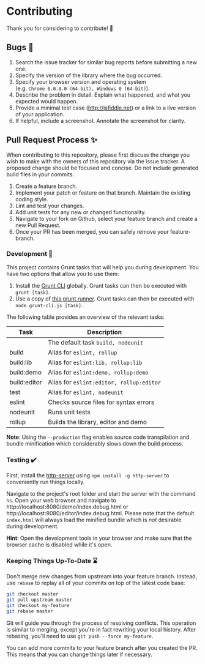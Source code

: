 # Contributing

Thank you for considering to contribute! :speech_balloon:


## Bugs :bug:

1. Search the issue tracker for similar bug reports before submitting a new one.
2. Specify the version of the library where the bug occurred.
3. Specify your browser version and operating system  
   (e.g. `Chrome 0.0.0.0 (64-bit), Windows 0 (64-bit)`).
4. Describe the problem in detail. Explain what happened, and what you expected would happen.
5. Provide a minimal test case (http://jsfiddle.net) or a link to a live version of your application.
6. If helpful, include a screenshot. Annotate the screenshot for clarity.


## Pull Request Process :sparkles:

When contributing to this repository, please first discuss the change you wish to make with the owners of this repository via the issue tracker.
A proposed change should be focused and concise. Do not include generated build files in your commits.

1. Create a feature branch.
2. Implement your patch or feature on that branch. Maintain the existing coding style.
3. Lint and test your changes.
3. Add unit tests for any new or changed functionality.
3. Navigate to your fork on Github, select your feature branch and create a new Pull Request.
4. Once your PR has been merged, you can safely remove your feature-branch.


### Development :wrench:

This project contains Grunt tasks that will help you during development. You have two options that allow you to use them:

1. Install the [Grunt CLI](https://github.com/gruntjs/grunt-cli) globally. Grunt tasks can then be executed with `grunt [task]`.
2. Use a copy of [this grunt runner](https://gist.github.com/vanruesc/b9e8d8a5b749ab83958aecce890297b3#file-grunt-cli-js).
   Grunt tasks can then be executed with `node grunt-cli.js [task]`.

The following table provides an overview of the relevant tasks:

| Task         | Description                              |
|--------------|------------------------------------------|
|              | The default task `build, nodeunit`       |
| build        | Alias for `eslint, rollup`               |
| build:lib    | Alias for `eslint:lib, rollup:lib`       |
| build:demo   | Alias for `eslint:demo, rollup:demo`     |
| build:editor | Alias for `eslint:editor, rollup:editor` |
| test         | Alias for `eslint, nodeunit`             |
| eslint       | Checks source files for syntax errors    |
| nodeunit     | Runs unit tests                          |
| rollup       | Builds the library, editor and demo      |

__Note__: Using the `--production` flag enables source code transpilation and bundle minification which considerably slows down the build process.


### Testing :heavy_check_mark:

First, install the [http-server](https://github.com/indexzero/http-server) using `npm install -g http-server` to conveniently run things locally.

Navigate to the project's root folder and start the server with the command `hs`.
Open your web browser and navigate to http://localhost:8080/demo/index.debug.html or http://localhost:8080/editor/index.debug.html.
Please note that the default `index.html` will always load the minified bundle which is _not_ desirable during development.

__Hint__: Open the development tools in your browser and make sure that the browser cache is disabled while it's open.


### Keeping Things Up-To-Date :hourglass:

Don't merge new changes from upstream into your feature branch.
Instead, use `rebase` to replay all of your commits on top of the latest code base:

```sh
git checkout master
git pull upstream master
git checkout my-feature
git rebase master
```

Git will guide you through the process of resolving conflicts.
This operation is similar to merging, except you're in fact rewriting your local history.
After rebasing, you'll need to use `git push --force my-feature`.

You can add more commits to your feature branch after you created the PR.
This means that you can change things later if necessary.

